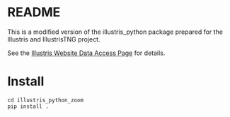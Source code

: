 # README #

This is a modified version of the illustris_python package prepared for the Illustris and IllustrisTNG project.

See the [Illustris Website Data Access Page](http://www.illustris-project.org/data/) for details.

# Install

```
cd illustris_python_zoom
pip install .
```
